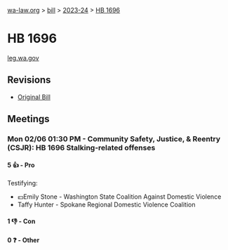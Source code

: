 [wa-law.org](/) > [bill](/bill/) > [2023-24](/bill/2023-24/) > [HB 1696](/bill/2023-24/hb/1696/)

# HB 1696
[leg.wa.gov](https://app.leg.wa.gov/billsummary?BillNumber=1696&Year=2023&Initiative=false)

## Revisions
* [Original Bill](1/)

## Meetings
### Mon 02/06 01:30 PM - Community Safety, Justice, & Reentry (CSJR): HB 1696 Stalking-related offenses
#### 5 👍 - Pro
Testifying:
* 💵Emily Stone - Washington State Coalition Against Domestic Violence
* Taffy Hunter - Spokane Regional Domestic Violence Coalition

#### 1 👎 - Con

#### 0 ❓ - Other
